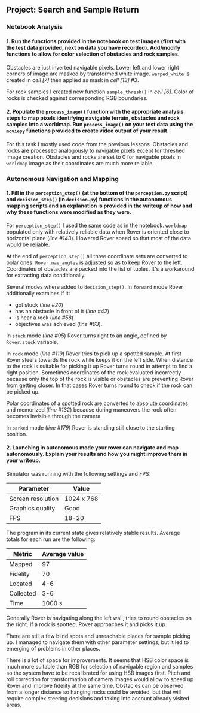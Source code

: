 ## Project: Search and Sample Return

### Notebook Analysis

#### 1. Run the functions provided in the notebook on test images (first with the test data provided, next on data you have recorded). Add/modify functions to allow for color selection of obstacles and rock samples.

Obstacles are just inverted navigable pixels. Lower left and lower right corners of image are masked by transformed white image. `warped_white` is created in *cell [7]* then applied as mask in *cell [13] #3*.

For rock samples I created new function `sample_thresh()` in *cell [6]*. Color of rocks is checked against corresponding RGB boundaries.

#### 2. Populate the `process_image()` function with the appropriate analysis steps to map pixels identifying navigable terrain, obstacles and rock samples into a worldmap.  Run `process_image()` on your test data using the `moviepy` functions provided to create video output of your result. 

For this task I mostly used code from the previous lessons. Obstacles and rocks are processed analogously to navigable pixels except for threshed image creation. Obstacles and rocks are set to 0 for navigable pixels in `worldmap` image as their coordinates are much more reliable.

### Autonomous Navigation and Mapping

#### 1. Fill in the `perception_step()` (at the bottom of the `perception.py` script) and `decision_step()` (in `decision.py`) functions in the autonomous mapping scripts and an explanation is provided in the writeup of how and why these functions were modified as they were.

For `perception_step()` I used the same code as in the notebook. `worldmap` populated only with relatively reliable data when Rover is oriented close to horizontal plane (*line #143*). I lowered Rover speed so that most of the data would be reliable.

At the end of `perception_step()` all three coordinate sets are converted to polar ones. `Rover.nav_angles` is adjusted so as to keep Rover to the left. Coordinates of obstacles are packed into the list of tuples. It's a workaround for extracting data conditionally.

Several modes where added to `decision_step()`. In `forward` mode Rover additionally examines if it:
- got stuck (*line #20*)
- has an obstacle in front of it (*line #42*)
- is near a rock (*line #58*)
- objectives was achieved (*line #63*).

In `stuck` mode (*line #95*) Rover turns right to an angle, defined by `Rover.stuck` variable.

In `rock` mode (*line #119*) Rover tries to pick up a spotted sample. At first Rover steers towards the rock while keeps it on the left side. When distance to the rock is suitable for picking it up Rover turns round in attempt to find a right position. Sometimes coordinates of the rock evaluated incorrectly because only the top of the rock is visible or obstacles are preventing Rover from getting closer. In that cases Rover turns round to check if the rock can be picked up.

Polar coordinates of a spotted rock are converted to absolute coordinates and memorized (*line #132*) because during maneuvers the rock often becomes invisible through the camera.

In `parked` mode (*line #179*) Rover is standing still close to the starting position.

#### 2. Launching in autonomous mode your rover can navigate and map autonomously.  Explain your results and how you might improve them in your writeup.  

Simulator was running with the following settings and FPS:

| Parameter       | Value |
------------------|---
Screen resolution | 1024 x 768
Graphics quality  | Good
FPS               | 18-20

The program in its current state gives relatively stable results. Average totals for each run are the following:

| Metric  | Average value|
----------|---
Mapped    | 97
Fidelity  | 70
Located   | 4-6
Collected | 3-6
Time      | 1000 s

Generally Rover is navigating along the left wall, tries to round obstacles on the right. If a rock is spotted, Rover approaches it and picks it up.

There are still a few blind spots and unreachable places for sample picking up. I managed to navigate them with other parameter settings, but it led to emerging of problems in other places.

There is a lot of space for improvements. It seems that HSB color space is much more suitable than RGB for selection of navigable region and samples so the system have to be recalibrated for using HSB images first. Pitch and roll correction for transformation of camera images would allow to speed up Rover and improve fidelity at the same time. Obstacles can be observed from a longer distance so hanging rocks could be avoided, but that will require complex steering decisions and taking into account already visited areas.